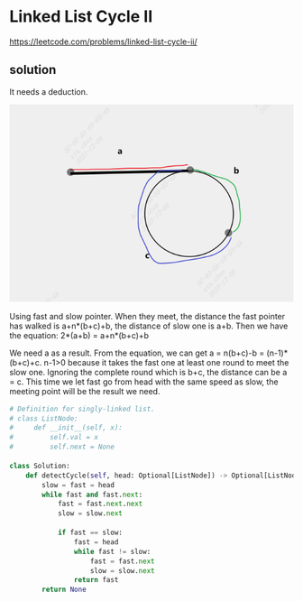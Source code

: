 # Linked List Cycle II

https://leetcode.com/problems/linked-list-cycle-ii/

## solution

It needs a deduction.

![circle](./pic/circle.png)

Using fast and slow pointer. When they meet, the distance the fast pointer has walked is a+n*(b+c)+b, the distance of slow one is a+b. Then we have the equation: 2*(a+b) = a+n*(b+c)+b

We need a as a result. From the equation, we can get a = n(b+c)-b = (n-1)*(b+c)+c. n-1>0 because it takes the fast one at least one round to meet the slow one. Ignoring the complete round which is b+c, the distance can be a = c. This time we let fast go from head with the same speed as slow, the meeting point will be the result we need.

```python
# Definition for singly-linked list.
# class ListNode:
#     def __init__(self, x):
#         self.val = x
#         self.next = None

class Solution:
    def detectCycle(self, head: Optional[ListNode]) -> Optional[ListNode]:
        slow = fast = head
        while fast and fast.next:
            fast = fast.next.next
            slow = slow.next

            if fast == slow:
                fast = head             
                while fast != slow:
                    fast = fast.next
                    slow = slow.next
                return fast
        return None 

```